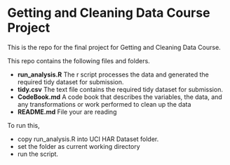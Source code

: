 # Getting and Cleaning Data Course Project
This is the repo for the final project for Getting and Cleaning Data Course.

This repo contains the following files and folders. 
* **run_analysis.R** The r script processes the data and generated the required tidy dataset for submission. 
* **tidy.csv** The text file contains the required tidy dataset for submission. 
* **CodeBook.md** A code book that describes the variables, the data, and any transformations or work  performed to clean up the data
* **README.md** File your are reading

To run this,
* copy run_analysis.R into UCI HAR Dataset folder.
* set the folder as current working directory
* run the script.

